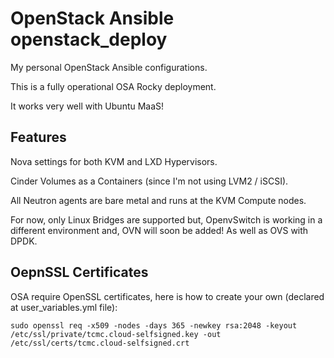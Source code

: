# OpenStack Ansible openstack_deploy

My personal OpenStack Ansible configurations.

This is a fully operational OSA Rocky deployment.

It works very well with Ubuntu MaaS!

## Features

Nova settings for both KVM and LXD Hypervisors.

Cinder Volumes as a Containers (since I'm not using LVM2 / iSCSI).

All Neutron agents are bare metal and runs at the KVM Compute nodes.

For now, only Linux Bridges are supported but, OpenvSwitch is working in a different environment and, OVN will soon be added! As well as OVS with DPDK.

## OepnSSL Certificates

OSA require OpenSSL certificates, here is how to create your own (declared at user_variables.yml file):

    sudo openssl req -x509 -nodes -days 365 -newkey rsa:2048 -keyout /etc/ssl/private/tcmc.cloud-selfsigned.key -out /etc/ssl/certs/tcmc.cloud-selfsigned.crt
